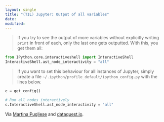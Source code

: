 ```yaml
---
layout: single
title: "(TIL) Jupyter: Output of all variables"
date:
modified:
---
```



> If you try to see the output of more variables without explicitly writing `print` in
front of each, only the last one gets outputted. With this, you get them all:

```python
from IPython.core.interactiveshell import InteractiveShell
InteractiveShell.ast_node_interactivity = "all"
```

> If you want to set this behaviour for all instances of Jupyter, simply create a file
`~/.ipython/profile_default/ipython_config.py` with the lines below.

```python
c = get_config()

# Run all nodes interactively
c.InteractiveShell.ast_node_interactivity = "all"
```

Via [Martina Pugliese](https://martinapugliese.github.io/jupyter-customise/) and
[dataquest.io](https://www.dataquest.io/blog/jupyter-notebook-tips-tricks-shortcuts/).

